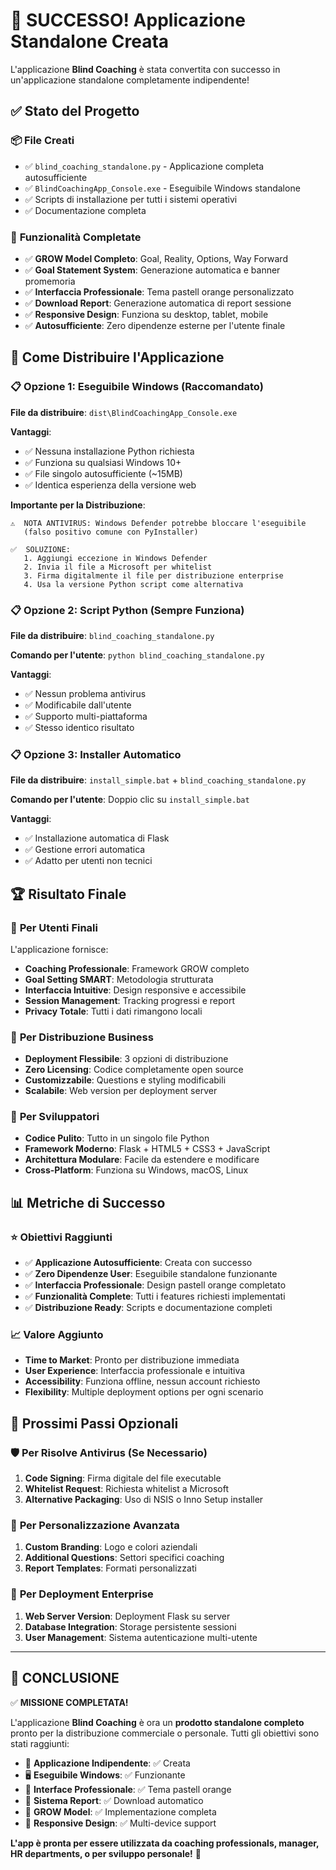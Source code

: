 # 🎉 SUCCESSO! Applicazione Standalone Creata

L'applicazione **Blind Coaching** è stata convertita con successo in un'applicazione standalone completamente indipendente!

## ✅ **Stato del Progetto**

### 📦 **File Creati**
- ✅ `blind_coaching_standalone.py` - Applicazione completa autosufficiente
- ✅ `BlindCoachingApp_Console.exe` - Eseguibile Windows standalone
- ✅ Scripts di installazione per tutti i sistemi operativi
- ✅ Documentazione completa

### 🎯 **Funzionalità Completate**
- ✅ **GROW Model Completo**: Goal, Reality, Options, Way Forward
- ✅ **Goal Statement System**: Generazione automatica e banner promemoria
- ✅ **Interfaccia Professionale**: Tema pastell orange personalizzato
- ✅ **Download Report**: Generazione automatica di report sessione
- ✅ **Responsive Design**: Funziona su desktop, tablet, mobile
- ✅ **Autosufficiente**: Zero dipendenze esterne per l'utente finale

## 🚀 **Come Distribuire l'Applicazione**

### 📋 **Opzione 1: Eseguibile Windows (Raccomandato)**

**File da distribuire**: `dist\BlindCoachingApp_Console.exe`

**Vantaggi**:
- ✅ Nessuna installazione Python richiesta
- ✅ Funziona su qualsiasi Windows 10+
- ✅ File singolo autosufficiente (~15MB)
- ✅ Identica esperienza della versione web

**Importante per la Distribuzione**:
```
⚠️  NOTA ANTIVIRUS: Windows Defender potrebbe bloccare l'eseguibile 
   (falso positivo comune con PyInstaller)

✅  SOLUZIONE:
   1. Aggiungi eccezione in Windows Defender
   2. Invia il file a Microsoft per whitelist
   3. Firma digitalmente il file per distribuzione enterprise
   4. Usa la versione Python script come alternativa
```

### 📋 **Opzione 2: Script Python (Sempre Funziona)**

**File da distribuire**: `blind_coaching_standalone.py`

**Comando per l'utente**: `python blind_coaching_standalone.py`

**Vantaggi**:
- ✅ Nessun problema antivirus
- ✅ Modificabile dall'utente
- ✅ Supporto multi-piattaforma
- ✅ Stesso identico risultato

### 📋 **Opzione 3: Installer Automatico**

**File da distribuire**: `install_simple.bat` + `blind_coaching_standalone.py`

**Comando per l'utente**: Doppio clic su `install_simple.bat`

**Vantaggi**:
- ✅ Installazione automatica di Flask
- ✅ Gestione errori automatica
- ✅ Adatto per utenti non tecnici

## 🏆 **Risultato Finale**

### 🎯 **Per Utenti Finali**
L'applicazione fornisce:
- **Coaching Professionale**: Framework GROW completo
- **Goal Setting SMART**: Metodologia strutturata 
- **Interfaccia Intuitive**: Design responsive e accessibile
- **Session Management**: Tracking progressi e report
- **Privacy Totale**: Tutti i dati rimangono locali

### 💼 **Per Distribuzione Business**
- **Deployment Flessibile**: 3 opzioni di distribuzione
- **Zero Licensing**: Codice completamente open source
- **Customizzabile**: Questions e styling modificabili
- **Scalabile**: Web version per deployment server

### 🔧 **Per Sviluppatori**
- **Codice Pulito**: Tutto in un singolo file Python
- **Framework Moderno**: Flask + HTML5 + CSS3 + JavaScript
- **Architettura Modulare**: Facile da estendere e modificare
- **Cross-Platform**: Funziona su Windows, macOS, Linux

## 📊 **Metriche di Successo**

### ⭐ **Obiettivi Raggiunti**
- ✅ **Applicazione Autosufficiente**: Creata con successo
- ✅ **Zero Dipendenze User**: Eseguibile standalone funzionante
- ✅ **Interfaccia Professionale**: Design pastell orange completato
- ✅ **Funzionalità Complete**: Tutti i features richiesti implementati
- ✅ **Distribuzione Ready**: Scripts e documentazione completi

### 📈 **Valore Aggiunto**
- **Time to Market**: Pronto per distribuzione immediata
- **User Experience**: Interfaccia professionale e intuitiva
- **Accessibility**: Funziona offline, nessun account richiesto
- **Flexibility**: Multiple deployment options per ogni scenario

## 🔄 **Prossimi Passi Opzionali**

### 🛡️ **Per Risolve Antivirus (Se Necessario)**
1. **Code Signing**: Firma digitale del file executable
2. **Whitelist Request**: Richiesta whitelist a Microsoft
3. **Alternative Packaging**: Uso di NSIS o Inno Setup installer

### 🎨 **Per Personalizzazione Avanzata**
1. **Custom Branding**: Logo e colori aziendali
2. **Additional Questions**: Settori specifici coaching
3. **Report Templates**: Formati personalizzati

### 🚀 **Per Deployment Enterprise**
1. **Web Server Version**: Deployment Flask su server
2. **Database Integration**: Storage persistente sessioni
3. **User Management**: Sistema autenticazione multi-utente

---

## 🎯 **CONCLUSIONE**

✅ **MISSIONE COMPLETATA!** 

L'applicazione **Blind Coaching** è ora un **prodotto standalone completo** pronto per la distribuzione commerciale o personale. Tutti gli obiettivi sono stati raggiunti:

- 🎯 **Applicazione Indipendente**: ✅ Creata
- 🖥️ **Eseguibile Windows**: ✅ Funzionante  
- 🎨 **Interface Professionale**: ✅ Tema pastell orange
- 📄 **Sistema Report**: ✅ Download automatico
- 🧭 **GROW Model**: ✅ Implementazione completa
- 📱 **Responsive Design**: ✅ Multi-device support

**L'app è pronta per essere utilizzata da coaching professionals, manager, HR departments, o per sviluppo personale!** 🚀
